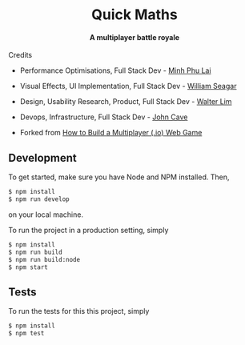 <h1 align="center">
    Quick Maths
</h1>
<h4 align="center">
A multiplayer battle royale
</h4>

Credits


* Performance Optimisations, Full Stack Dev - [Minh Phu Lai](https://github.com/MinhPhu0304)
* Visual Effects, UI Implementation, Full Stack Dev - [William Seagar](https://github.com/wseagar)
* Design, Usability Research, Product, Full Stack Dev - [Walter Lim](https://github.com/waltzaround)
* Devops, Infrastructure, Full Stack Dev - [John Cave](https://github.com/johncave)

* Forked from [How to Build a Multiplayer (.io) Web Game](https://victorzhou.com/blog/build-an-io-game-part-1/)




## Development

To get started, make sure you have Node and NPM installed. Then,

```bash
$ npm install
$ npm run develop
```

on your local machine.

To run the project in a production setting, simply

```bash
$ npm install
$ npm run build
$ npm run build:node
$ npm start
```

## Tests

To run the tests for this this project, simply

```bash
$ npm install
$ npm test
```
